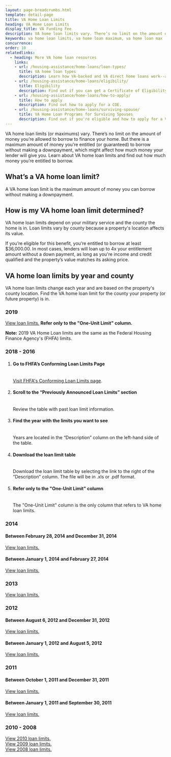 ```yaml
---
layout: page-breadcrumbs.html
template: detail-page
title: VA Home Loan Limits
heading: VA Home Loan Limits
display_title: VA Funding Fee
description: VA home loan limits vary. There’s no limit on the amount of money you’re allowed to borrow to finance your home. But there is a maximum amount of money you’re entitled (or guaranteed) to borrow without making a downpayment, which might affect how much money your lender will give you. Learn about VA home loan limits and find out how much money you’re entitled to borrow. 
keywords: va home loan limits, va home loan maximum, va home loan max
concurrence:
order: 10
relatedlinks:
  - heading: More VA home loan resources
    links:
    - url: /housing-assistance/home-loans/loan-types/
      title: VA home loan types
      description: Learn how VA-backed and VA direct home loans work--and find out which loan program might be right for you.
    - url: /housing-assistance/home-loans/eligibility/
      title: Eligibility
      description: Find out if you can get a Certificate of Eligibility (COE) for a VA-backed or VA direct home loan based on your service history and duty status.
    - url: /housing-assistance/home-loans/how-to-apply/
      title: How to apply
      description: Find out how to apply for a COE.
    - url: /housing-assistance/home-loans/surviving-spouse/
      title: VA Home Loan Programs for Surviving Spouses
      description: Find out if you're eligible and how to apply for a VA home loan COE as the surviving spouse of a Veteran or the spouse of a Veteran who is missing in action or being held as a Prisoner of War.
---
```


<div class="va-introtext">

VA home loan limits (or maximums) vary. There’s no limit on the amount of money you’re allowed to borrow to finance your home. But there is a maximum amount of money you’re entitled (or guaranteed) to borrow without making a downpayment, which might affect how much money your lender will give you. Learn about VA home loan limits and find out how much money you’re entitled to borrow. 

</div>

## What’s a VA home loan limit? 

A VA home loan limit is the maximum amount of money you can borrow without making a downpayment. 

## How is my VA home loan limit determined? 

VA home loan limits depend on your military service and the county the home is in. Loan limits vary by county because a property's location affects its value. 

If you’re eligible for this benefit, you’re entitled to borrow at least $36,000.00. In most cases, lenders will loan up to 4x your entitlement amount without a down payment, as long as you're income and credit qualified and the property’s value matches its asking price. <br>


## VA home loan limits by year and county

VA home loan limits change each year and are based on the property's county location. Find the VA home loan limit for the county your property (or future property) is in. 


### 2019

[View loan limits.](https://www.fhfa.gov/DataTools/Downloads/Documents/Conforming-Loan-Limits/FullCountyLoanLimitList2019_HERA-BASED_FINAL_FLAT.pdf) <strong>Refer only to the "One-Unit Limit" column.</strong>

<strong>Note:</strong> 2019 VA Home Loan limits are the same as the Federal Housing Finance Agency's (FHFA) limits. 

### 2018 - 2016

<ol class="process">
  <li class="process-step list-one"><h4>Go to FHFA’s Conforming Loan Limits Page
</h4><br>
    <a href="https://www.fhfa.gov/DataTools/Downloads/Pages/Conforming-Loan-Limits.aspx">Visit FHFA's Conforming Loan Limits page</a>.</li>
  <li class="process-step list-two"><h4>Scroll to the “Previously Announced Loan Limits” section</h4><br> 
    Review the table with past loan limit information.</li>
  <li class="process-step list-three"><h4>Find the year with the limits you want to see</h4><br> 
    Years are located in the “Description” column on the left-hand side of the table.</li>
  <li class="process-step list-four"><h4>Download the loan limit table</h4><br> 
    Download the loan limit table by selecting the link to the right of the “Description” column. The file will be in .xls or .pdf format.</li>
  <li class="process-step list-five"><h4>Refer only to the "One-Unit Limit" column</h4><br> 
    The "One-Unit Limit" column is the only column that refers to VA home loan limits.</li>
</ol>

### 2014

#### Between February 28, 2014 and December 31, 2014

[View loan limits.](https://www.benefits.va.gov/HOMELOANS/documents/docs/2014_county_loan_limits.pdf)

#### Between January 1, 2014 and February 27, 2014
[View loan limits.](https://www.benefits.va.gov/HOMELOANS/documents/docs/2014_initial_county_loan_limits.pdf)

### 2013

[View loan limits.](https://www.benefits.va.gov/HOMELOANS/documents/docs/2013_county_loan_limits.pdf)


### 2012

#### Between August 6, 2012 and December 31, 2012
[View loan limits.](https://www.benefits.va.gov/HOMELOANS/documents/docs/loan_limits_august2012.pdf)

#### Between January 1, 2012 and August 5, 2012
[View loan limits.](https://www.benefits.va.gov/HOMELOANS/documents/docs/loan_limits_jan_aug_2012.pdf)

### 2011

#### Between October 1, 2011 and December 31, 2011
[View loan limits.](https://www.benefits.va.gov/HOMELOANS/documents/docs/2011_Oct_thru_Dec_Max_Guaranty.pdf)

#### Between January 1, 2011 and September 30, 2011
[View loan limits.](https://www.benefits.va.gov/HOMELOANS/documents/docs/2011_county_loan_limits.pdf)

### 2010 - 2008

[View 2010 loan limits.](https://www.benefits.va.gov/HOMELOANS/documents/docs/2010_county_loan_limits.pdf)<br>
[View 2009 loan limits.](https://www.benefits.va.gov/HOMELOANS/documents/docs/2009_county_loan_limits.pdf)<br>
[View 2008 loan limits.](https://www.benefits.va.gov/HOMELOANS/documents/docs/2008_loan_limits_for_high_cost_counties.pdf)

